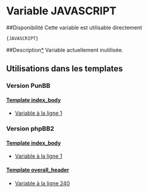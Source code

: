 # Variable JAVASCRIPT

##Disponibilité
Cette variable est utilisable directement

```html
{JAVASCRIPT}
```

##Description[*](https://fa-tvars.appspot.com/var/JAVASCRIPT)
Variable actuellement inutilisée.

## Utilisations dans les templates

### Version PunBB

#### [Template index_body](punbb/index_body.md#readme)
* [Variable &agrave; la ligne 1](../punbb/index_body.tpl#L1)

### Version phpBB2

#### [Template index_body](subsilver/index_body.md#readme)
* [Variable &agrave; la ligne 1](../subsilver/index_body.tpl#L1)

#### [Template overall_header](subsilver/overall_header.md#readme)
* [Variable &agrave; la ligne 240](../subsilver/overall_header.tpl#L240)